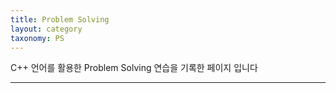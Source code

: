 ```yaml
---
title: Problem Solving
layout: category
taxonomy: PS
---
```

<div class= "normaltitle">C++ 언어를 활용한 Problem Solving 연습을 기록한 페이지 입니다</div>
<hr style = "color:gray">

